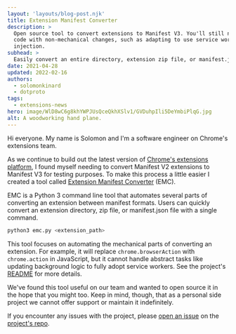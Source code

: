```yaml
---
layout: 'layouts/blog-post.njk'
title: Extension Manifest Converter
description: >
  Open source tool to convert extensions to Manifest V3. You'll still need to manually update any
  code with non-mechanical changes, such as adapting to use service workers or some script
  injection.
subhead: >
  Easily convert an entire directory, extension zip file, or manifest.json file.
date: 2021-04-28
updated: 2022-02-16
authors:
  - solomonkinard
  - dotproto
tags:
  - extensions-news
hero: image/WlD8wC6g8khYWPJUsQceQkhXSlv1/GVDuhpIli5DeYmbiPlqG.jpg
alt: A woodworking hand plane.
---
```


Hi everyone. My name is Solomon and I'm a software engineer on Chrome's extensions team.

As we continue to build out the latest version of [Chrome's extensions platform][mv3], I found
myself needing to convert Manifest V2 extensions to Manifest V3 for testing purposes. To make this
process a little easier I created a tool called [Extension Manifest Converter][emc-repo] (EMC).

EMC is a Python 3 command line tool that automates several parts of converting an extension between
manifest formats. Users can quickly convert an extension directory, zip file, or manifest.json file
with a single command.

```bash
python3 emc.py <extension_path>
```

This tool focuses on automating the mechanical parts of converting an extension. For example, it
will replace `chrome.browserAction` with `chrome.action` in JavaScript, but it cannot handle
abstract tasks like updating background logic to fully adopt service workers. See the project's
[README][emc-readme] for more details.

We've found this tool useful on our team and wanted to open source it in the hope that you might
too. Keep in mind, though, that as a personal side project we cannot offer support or maintain it indefinitely.

If you encounter any issues with the project, please [open an issue][emc-issue] on the [project's
repo][emc-repo].

[emc-issue]: https://github.com/GoogleChromeLabs/extension-manifest-converter/issues
[emc-repo]: https://github.com/GoogleChromeLabs/extension-manifest-converter
[emc-readme]: https://github.com/GoogleChromeLabs/extension-manifest-converter#readme
[mv3]: https://developer.chrome.com/docs/extensions/mv3/intro/mv3-overview/
[war]: https://developer.chrome.com/docs/extensions/mv3/manifest/web_accessible_resources/
